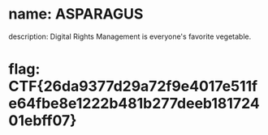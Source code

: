 # name: ASPARAGUS
description: Digital Rights Management is everyone's favorite vegetable.
# flag: CTF{26da9377d29a72f9e4017e511fe64fbe8e1222b481b277deeb18172401ebff07}